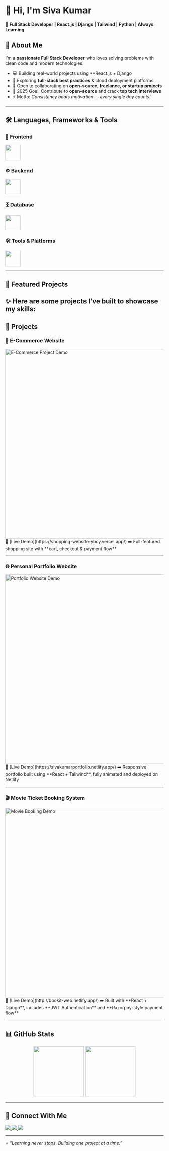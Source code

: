 # 👋 Hi, I'm Siva Kumar  

🌟 **Full Stack Developer | React.js | Django | Tailwind | Python | Always Learning**  

## 🚀 About Me  

I’m a **passionate Full Stack Developer** who loves solving problems with clean code and modern technologies.  
- 💻 Building real-world projects using **React.js + Django
- 🌱 Exploring **full-stack best practices** & cloud deployment platforms  
- 👯 Open to collaborating on **open-source, freelance, or startup projects**  
- 🎯 2025 Goal: Contribute to **open-source** and crack **top tech interviews**  
- ⚡ Motto: *Consistency beats motivation — every single day counts!*  

---

## 🛠️ Languages, Frameworks & Tools  

### 🎨 Frontend  
<p>
  <img src="https://skillicons.dev/icons?i=html,css,js,ts,react,tailwind" height="48"/>
</p>

### ⚙️ Backend  
<p>
  <img src="https://skillicons.dev/icons?i=python,django,fastapi,nodejs" height="48"/>
</p>

### 🗄️ Database  
<p>
  <img src="https://skillicons.dev/icons?i=postgresql" height="48"/>
</p>

### 🛠️ Tools & Platforms  
<p>
  <img src="https://skillicons.dev/icons?i=vscode,git,github,postman,figma,netlify,vercel" height="48"/>
</p>

---

## 📂 Featured Projects  

✨ Here are some projects I’ve built to showcase my skills:  
---

## 🚀 Projects  

### 🛒 E-Commerce Website  
<img src="https://i.ibb.co/PM9Shd8/ecommerce.gif" width="600" alt="E-Commerce Project Demo"/>  
🔗 [Live Demo](https://shopping-website-ybcy.vercel.app/)
➡️ Full-featured shopping site with **cart, checkout & payment flow**  

---

### 🌐 Personal Portfolio Website  
<img src="https://i.ibb.co/FKNhyPj/portfolio.gif" width="600" alt="Portfolio Website Demo"/>  
🔗 [Live Demo](https://sivakumarportfolio.netlify.app/)
➡️ Responsive portfolio built using **React + Tailwind**, fully animated and deployed on Netlify  

---

### 🎬 Movie Ticket Booking System  
<img src="https://i.ibb.co/7Vpxq6k/movie-booking.gif" width="600" alt="Movie Booking Demo"/>  
🔗 [Live Demo](http://bookit-web.netlify.app/)  
➡️ Built with **React + Django**, includes **JWT Authentication** and **Razorpay-style payment flow**  

---

## 📊 GitHub Stats  

<p align="center">
  <img src="https://github-readme-stats.vercel.app/api?username=SivaKumar089&show_icons=true&theme=radical" height="160"/>
  <img src="https://github-readme-stats.vercel.app/api/top-langs/?username=SivaKumar089&layout=compact&theme=radical" height="160"/>
</p>

---

## 🔗 Connect With Me  

<p>
  <a href="https://www.linkedin.com/in/sivakumar-k-208208288/">
    <img src="https://img.shields.io/badge/-LinkedIn-blue?logo=linkedin&logoColor=white&style=for-the-badge"/>
  </a>
  <a href="https://github.com/SivaKumar089">
    <img src="https://img.shields.io/badge/-GitHub-black?logo=github&logoColor=white&style=for-the-badge"/>
  </a>
  <a href="mailto:kumarsiva200426@gmail.com">
    <img src="https://img.shields.io/badge/-Email-red?logo=gmail&logoColor=white&style=for-the-badge"/>
  </a>
</p>

---

⭐️ *“Learning never stops. Building one project at a time.”*
